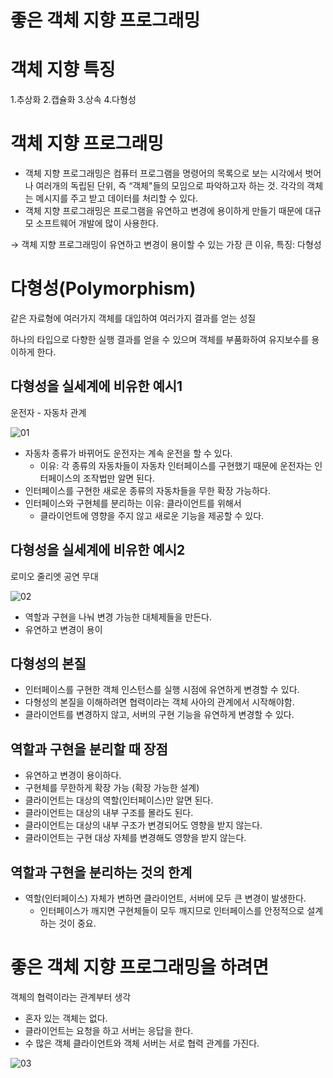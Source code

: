 # 좋은 객체 지향 프로그래밍

# 객체 지향 특징

1.추상화 2.캡슐화 3.상속 4.다형성

# 객체 지향 프로그래밍

- 객체 지향 프로그래밍은 컴퓨터 프로그램을 명령어의 목록으로 보는 시각에서 벗어나 여러개의 독립된 단위, 즉 “객체"들의 모임으로 파악하고자 하는 것. 각각의 객체는 메시지를 주고 받고 데이터를 처리할 수 있다.
- 객체 지향 프로그래밍은 프로그램을 유연하고 변경에 용이하게 만들기 때문에 대규모 소프트웨어 개발에 많이 사용한다.

→ 객체 지향 프로그래밍이 유연하고 변경이 용이할 수 있는 가장 큰 이유, 특징: 다형성

# 다형성(Polymorphism)

같은 자료형에 여러가지 객체를 대입하여 여러가지 결과를 얻는 성질

하나의 타입으로 다향한 실행 결과를 얻을 수 있으며 객체를 부품화하여 유지보수를 용이하게 한다.

## 다형성을 실세계에 비유한 예시1

운전자 - 자동차 관계

![01](https://user-images.githubusercontent.com/52793122/158005596-a1348e90-6f46-42c8-ae3e-def698bcff63.png)


- 자동차 종류가 바뀌어도 운전자는 계속 운전을 할 수 있다.
    - 이유: 각 종류의 자동차들이 자동차 인터페이스를 구현했기 때문에 운전자는 인터페이스의 조작법만 알면 된다.
- 인터페이스를 구현한 새로운 종류의 자동차들을 무한 확장 가능하다.
- 인터페이스와 구현체를 분리하는 이유: 클라이언트를 위해서
    - 클라이언트에 영향을 주지 않고 새로운 기능을 제공할 수 있다.

## 다형성을 실세계에 비유한 예시2

로미오 줄리엣 공연 무대

![02](https://user-images.githubusercontent.com/52793122/158005601-b7ba739a-201f-4855-8f79-ee3b440ca3b7.png)

- 역할과 구현을 나눠 변경 가능한 대체제들을 만든다.
- 유연하고 변경이 용이

## 다형성의 본질

- 인터페이스를 구현한 객체 인스턴스를 실행 시점에 유연하게 변경할 수 있다.
- 다형성의 본질을 이해하려면 협력이라는 객체 사아의 관계에서 시작해야함.
- 클라이언트를 변경하지 않고, 서버의 구현 기능을 유연하게 변경할 수 있다.

## 역할과 구현을 분리할 때 장점

- 유연하고 변경이 용이하다.
- 구현체를 무한하게 확장 가능 (확장 가능한 설계)
- 클라이언트는 대상의 역할(인터페이스)만 알면 된다.
- 클라이언트는 대상의 내부 구조를 몰라도 된다.
- 클라이언트는 대상의 내부 구조가 변경되어도 영향을 받지 않는다.
- 클라이언트는 구현 대상 자체를 변경해도 영향을 받지 않는다.

 

## 역할과 구현을 분리하는 것의 한계

- 역할(인터페이스) 자체가 변하면 클라이언트, 서버에 모두 큰 변경이 발생한다.
    - 인터페이스가 깨지면 구현체들이 모두 깨지므로 인터페이스를 안정적으로 설계하는 것이 중요.

# 좋은 객체 지향 프로그래밍을 하려면

객체의 협력이라는 관계부터 생각

- 혼자 있는 객체는 없다.
- 클라이언트는 요청을 하고 서버는 응답을 한다.
- 수 많은 객체 클라이언트와 객체 서버는 서로 협력 관계를 가진다.

![03](https://user-images.githubusercontent.com/52793122/158005603-251515f5-478d-45ab-b412-fbf27f4b1568.png)

